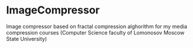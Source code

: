 # ImageCompressor

Image compressor based on fractal compression alghorithm for my media compression courses (Computer Science faculty of Lomonosov Moscow State University)
